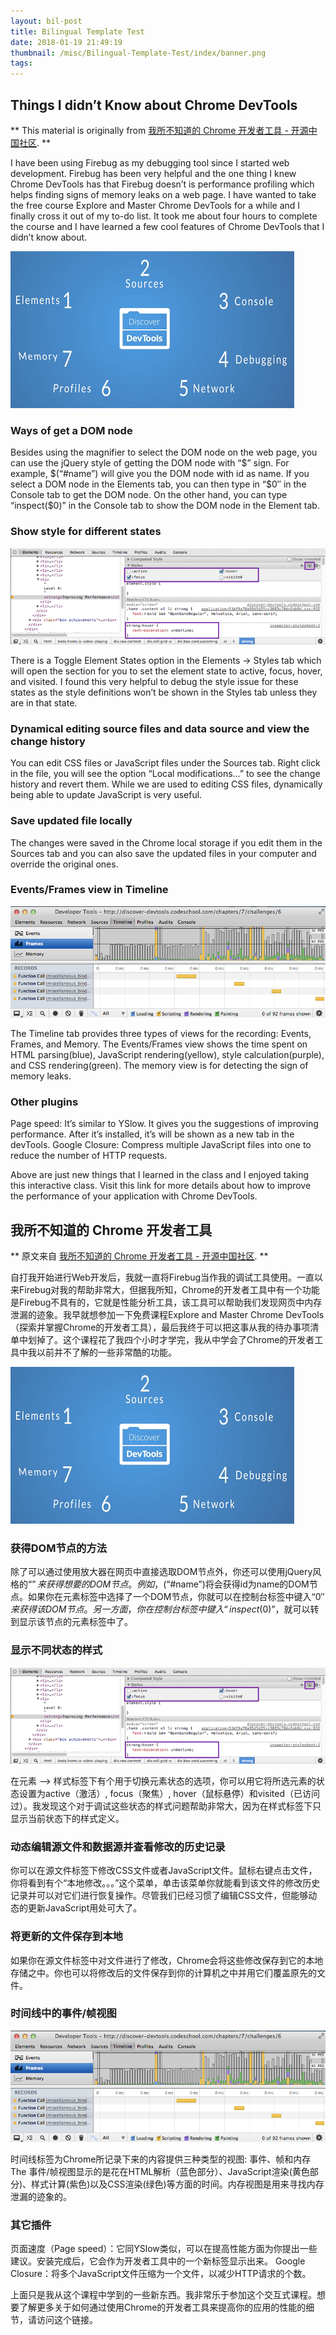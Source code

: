 ```yaml
---
layout: bil-post
title: Bilingual Template Test
date: 2018-01-19 21:49:19
thumbnail: /misc/Bilingual-Template-Test/index/banner.png
tags:
---
```


## Things I didn’t Know about Chrome DevTools

** This material is originally from [我所不知道的 Chrome 开发者工具 - 开源中国社区](http://www.oschina.net/translate/things-i-didnt-know-about-chrome-devtools?cmp). **

I have been using Firebug as my debugging tool since I started web development. Firebug has been very helpful and the one thing I knew Chrome DevTools has that Firebug doesn’t is performance profiling which helps finding signs of memory leaks on a web page. I have wanted to take the free course Explore and Master Chrome DevTools for a while and I finally cross it out of my to-do list. It took me about four hours to complete the course and I have learned a few cool features of Chrome DevTools that I didn’t know about.

<!--more-->

![](logo.png)

### Ways of get a DOM node

<span class="tex2jax_ignore">Besides using the magnifier to select the DOM node on the web page, you can use the jQuery style of getting the DOM node with “&dollar;” sign. For example, &dollar;(“#name”) will give you the DOM node with id as name. If you select a DOM node in the Elements tab, you can then type in “&dollar;0″ in the Console tab to get the DOM node. On the other hand, you can type “inspect(&dollar;0)” in the Console tab to show the DOM node in the Element tab.</span>

### Show style for different states

![](2.png)

There is a Toggle Element States option in the Elements -> Styles tab which will open the section for you to set the element state to active, focus, hover, and visited. I found this very helpful to debug the style issue for these states as the style definitions won’t be shown in the Styles tab unless they are in that state.

### Dynamical editing source files and data source and view the change history

You can edit CSS files or JavaScript files under the Sources tab. Right click in the file, you will see the option “Local modifications…” to see the change history and revert them. While we are used to editing CSS files, dynamically being able to update JavaScript is very useful.

### Save updated file locally

The changes were saved in the Chrome local storage if you edit them in the Sources tab and you can also save the updated files in your computer and override the original ones.

### Events/Frames view in Timeline

![](3.png)

The Timeline tab provides three types of views for the recording: Events, Frames, and Memory. The Events/Frames view shows the time spent on HTML parsing(blue), JavaScript rendering(yellow), style calculation(purple), and CSS rendering(green). The memory view is for detecting the sign of memory leaks.

### Other plugins

Page speed: It’s similar to YSlow. It gives you the suggestions of improving performance. After it’s installed, it’s will be shown as a new tab in the devTools.
Google Closure: Compress multiple JavaScript files into one to reduce the number of HTTP requests.

Above are just new things that I learned in the class and I enjoyed taking this interactive class. Visit this link for more details about how to improve the performance of your application with Chrome DevTools.

<!--second-column-->

## 我所不知道的 Chrome 开发者工具

** 原文来自 [我所不知道的 Chrome 开发者工具 - 开源中国社区](http://www.oschina.net/translate/things-i-didnt-know-about-chrome-devtools?cmp). **

自打我开始进行Web开发后，我就一直将Firebug当作我的调试工具使用。一直以来Firebug对我的帮助非常大，但据我所知，Chrome的开发者工具中有一个功能是Firebug不具有的，它就是性能分析工具，该工具可以帮助我们发现网页中内存泄漏的迹象。我早就想参加一下免费课程Explore and Master Chrome DevTools（探索并掌握Chrome的开发者工具），最后我终于可以把这事从我的待办事项清单中划掉了。这个课程花了我四个小时才学完，我从中学会了Chrome的开发者工具中我以前并不了解的一些非常酷的功能。

![](logo.png)

### 获得DOM节点的方法

<span class="tex2jax_ignore">除了可以通过使用放大器在网页中直接选取DOM节点外，你还可以使用jQuery风格的“$”来获得想要的DOM节点。例如，$(“#name”)将会获得id为name的DOM节点。如果你在元素标签中选择了一个DOM节点，你就可以在控制台标签中键入“$0″来获得该DOM节点。另一方面，你在控制台标签中键入“inspect($0)”，就可以转到显示该节点的元素标签中了。</span>

### 显示不同状态的样式

![](2.png)

在元素 --> 样式标签下有个用于切换元素状态的选项，你可以用它将所选元素的状态设置为active（激活）, focus（聚焦）, hover（鼠标悬停）和visited（已访问过）。我发现这个对于调试这些状态的样式问题帮助非常大，因为在样式标签下只显示当前状态下的样式定义。

### 动态编辑源文件和数据源并查看修改的历史记录

你可以在源文件标签下修改CSS文件或者JavaScript文件。鼠标右键点击文件，你将看到有个“本地修改。。。”这个菜单，单击该菜单你就能看到该文件的修改历史记录并可以对它们进行恢复操作。尽管我们已经习惯了编辑CSS文件，但能够动态的更新JavaScript用处可大了。

### 将更新的文件保存到本地

如果你在源文件标签中对文件进行了修改，Chrome会将这些修改保存到它的本地存储之中。你也可以将修改后的文件保存到你的计算机之中并用它们覆盖原先的文件。

### 时间线中的事件/帧视图

![](3.png)

时间线标签为Chrome所记录下来的内容提供三种类型的视图: 事件、帧和内存 The 事件/帧视图显示的是花在HTML解析（蓝色部分）、JavaScript渲染(黄色部分)、样式计算(紫色)以及CSS渲染(绿色)等方面的时间。内存视图是用来寻找内存泄漏的迹象的。

### 其它插件

页面速度（Page speed）：它同YSlow类似，可以在提高性能方面为你提出一些建议。安装完成后，它会作为开发者工具中的一个新标签显示出来。
Google Closure：将多个JavaScript文件压缩为一个文件，以减少HTTP请求的个数。

上面只是我从这个课程中学到的一些新东西。我非常乐于参加这个交互式课程。想要了解更多关于如何通过使用Chrome的开发者工具来提高你的应用的性能的细节，请访问这个链接。
